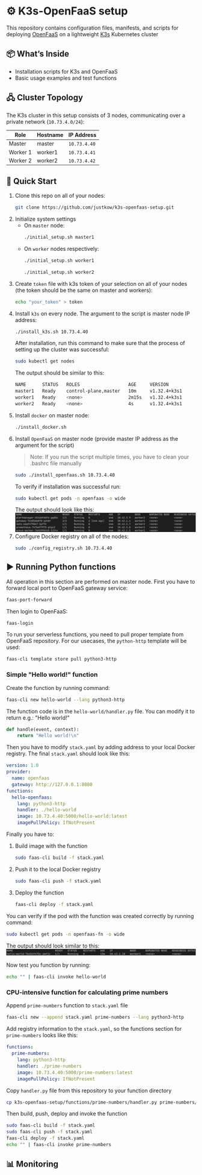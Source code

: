 # ⚙️ **K3s-OpenFaaS setup**

This repository contains configuration files, manifests, and scripts for deploying [OpenFaaS](https://github.com/openfaas/faas) on a lightweight [K3s](https://github.com/k3s-io/k3s) Kubernetes cluster

## 📦 **What’s Inside**
- Installation scripts for K3s and OpenFaaS
- Basic usage examples and test functions

## 🖧 **Cluster Topology**
The K3s cluster in this setup consists of 3 nodes, communicating over a private network (`10.73.4.0/24`):

| Role       | Hostname   | IP Address    |
|------------|------------|---------------|
| Master     | master     | `10.73.4.40`  |
| Worker 1   | worker1    | `10.73.4.41`  |
| Worker 2   | worker2    | `10.73.4.42`  |

## 🚀 Quick Start
1. Clone this repo on all of your nodes:
   ```bash
   git clone https://github.com/justkow/k3s-openfaas-setup.git
   ```
2. Initialize system settings
   - On `master` node:
      ```bash
      ./initial_setup.sh master1
      ```
   - On `worker` nodes respectively:
      ```bash
      ./initial_setup.sh worker1
      ```
      ```bash
      ./initial_setup.sh worker2
      ```
3. Create `token` file with k3s token of your selection on all of your nodes (the token should be the same on master and workers):
   ```bash
   echo "your_token" > token
   ```
4. Install `k3s` on every node. The argument to the script is master node IP address:
   ```bash
   ./install_k3s.sh 10.73.4.40
   ```
   After installation, run this command to make sure that the process of setting up the cluster was successful:
   ```bash
   sudo kubectl get nodes
   ```
   The output should be similar to this:
   ```bash
   NAME      STATUS   ROLES                  AGE     VERSION
   master1   Ready    control-plane,master   10m     v1.32.4+k3s1
   worker1   Ready    <none>                 2m15s   v1.32.4+k3s1
   worker2   Ready    <none>                 4s      v1.32.4+k3s1
   ```
5. Install `docker` on master node:
   ```bash
   ./install_docker.sh
   ```
6. Install `OpenFaaS` on master node (provide master IP address as the argument for the script)
   > Note: If you run the script multiple times, you have to clean your .bashrc file manually
   ```bash
   sudo ./install_openfaas.sh 10.73.4.40
   ```
   To verify if installation was successful run:
   ```bash
   sudo kubectl get pods -n openfaas -o wide
   ```
   The output should look like this:
   ![OpenFaaS pods](images/pods.png)
7. Configure Docker registry on all of the nodes:
   ```bash
   sudo ./config_registry.sh 10.73.4.40
   ```

## ▶️ Running Python functions
All operation in this section are performed on master node. First you have to forward local port to OpenFaaS gateway service:
```bash
faas-port-forward
```
Then login to OpenFaaS:
```bash
faas-login
```
To run your serverless functions, you need to pull proper template from OpenFaaS repository. For our usecases, the `python-http` template will be used:
```bash
faas-cli template store pull python3-http
```

### Simple "Hello world!" function
Create the function by running command:
```bash
faas-cli new hello-world --lang python3-http
```

The function code is in the `hello-world/handler.py` file. You can modify it to return e.g.: "Hello world!"
```python
def handle(event, context):
    return "Hello world!\n"
```

Then you have to modify `stack.yaml` by adding address to your local Docker registry. The final `stack.yaml` should look like this:
```yaml
version: 1.0
provider:
  name: openfaas
  gateway: http://127.0.0.1:8080
functions:
  hello-openfaas:
    lang: python3-http
    handler: ./hello-world
    image: 10.73.4.40:5000/hello-world:latest
    imagePullPolicy: IfNotPresent
```

Finally you have to:
1. Build image with the function
   ```bash
   sudo faas-cli build -f stack.yaml
   ```
2. Push it to the local Docker registry
   ```bash
   sudo faas-cli push -f stack.yaml
   ```
3. Deploy the function
   ```bash
   faas-cli deploy -f stack.yaml
   ```

You can verify if the pod with the function was created correctly by running command:
```bash
sudo kubectl get pods -n openfaas-fn -o wide
```
The output should look similar to this:
![Hello world](images/hello_world.png)

Now test you function by running:
```bash
echo "" | faas-cli invoke hello-world
```

### CPU-intensive function for calculating prime numbers
Append `prime-numbers` function to `stack.yaml` file
```bash
faas-cli new --append stack.yaml prime-numbers --lang python3-http
```

Add registry information to the `stack.yaml`, so the functions section for `prime-numbers` looks like this:
```yaml
functions:
  prime-numbers:
    lang: python3-http
    handler: ./prime-numbers
    image: 10.73.4.40:5000/prime-numbers:latest
    imagePullPolicy: IfNotPresent
```

Copy `handler.py` file from this repository to your function directory
```bash
cp k3s-openfaas-setup/functions/prime-numbers/handler.py prime-numbers/handler.py
```

Then build, push, deploy and invoke the function
```bash
sudo faas-cli build -f stack.yaml
sudo faas-cli push -f stack.yaml
faas-cli deploy -f stack.yaml
echo "" | faas-cli invoke prime-numbers
```

## 📊 Monitoring